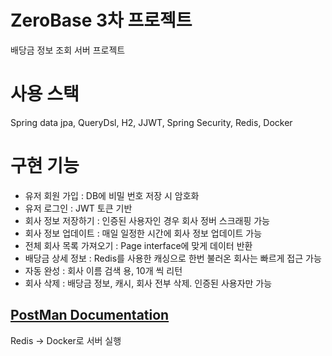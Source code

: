 # ZeroBase 3차 프로젝트 
배당금 정보 조회 서버 프로젝트

# 사용 스택
Spring data jpa, QueryDsl, H2, JJWT, Spring Security, Redis, Docker

# 구현 기능
- 유저 회원 가입 : DB에 비밀 번호 저장 시 암호화
- 유저 로그인 : JWT 토큰 기반
- 회사 정보 저장하기 : 인증된 사용자인 경우 회사 정버 스크래핑 가능
- 회사 정보 업데이트 : 매일 일정한 시간에 회사 정보 업데이트 가능
- 전체 회사 목록 가져오기 : Page interface에 맞게 데이터 반환
- 배당금 상세 정보 : Redis를 사용한 캐싱으로 한번 불러온 회사는 빠르게 접근 가능
- 자동 완성 : 회사 이름 검색 용, 10개 씩 리턴
- 회사 삭제 : 배당금 정보, 캐시, 회사 전부 삭제. 인증된 사용자만 가능

## [PostMan Documentation](https://documenter.getpostman.com/view/40737812/2sAYkGJy83)

Redis -> Docker로 서버 실행